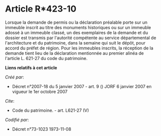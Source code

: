 # Article R*423-10

Lorsque la demande de permis ou la déclaration préalable porte sur un immeuble inscrit au titre des monuments historiques ou
sur un immeuble adossé à un immeuble classé, un des exemplaires de la demande et du dossier est transmis par l'autorité
compétente au service départemental de l'architecture et du patrimoine, dans la semaine qui suit le dépôt, pour accord du
préfet de région. Pour les immeubles inscrits, la réception de la demande tient lieu de la déclaration mentionnée au premier
alinéa de l'article L. 621-27 du code du patrimoine.

**Liens relatifs à cet article**

_Créé par_:

  - Décret n°2007-18 du 5 janvier 2007 - art. 9 () JORF 6 janvier 2007 en vigueur le 1er octobre 2007

_Cite_:

  - Code du patrimoine. - art. L621-27 (V)

_Codifié par_:

  - Décret n°73-1023 1973-11-08
